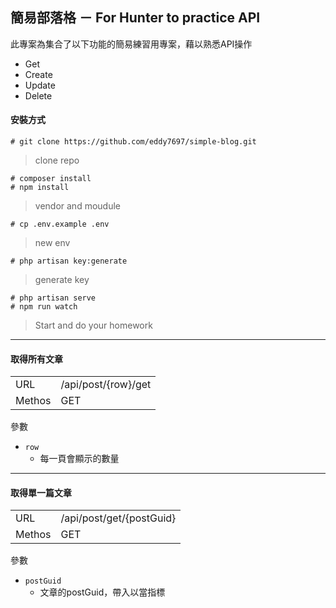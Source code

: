 ## 簡易部落格 － For Hunter to practice API

此專案為集合了以下功能的簡易練習用專案，藉以熟悉API操作

 - Get
 - Create
 - Update
 - Delete

#### 安裝方式


```
# git clone https://github.com/eddy7697/simple-blog.git
```
> clone repo


```
# composer install
# npm install
```
> vendor and moudule

```
# cp .env.example .env
```
> new env

```
# php artisan key:generate
```
> generate key

```
# php artisan serve
# npm run watch
```
> Start and do your homework
---
#### 取得所有文章

<table>
  <tr>
    <td>URL</td>
    <td>/api/post/{row}/get</td>
  </tr>
  <tr>
    <td>Methos</td>
    <td>GET</td>
  </tr>
</table>

參數

 - `row`
   - 每一頁會顯示的數量

---
#### 取得單一篇文章

<table>
  <tr>
    <td>URL</td>
    <td>/api/post/get/{postGuid}</td>
  </tr>
  <tr>
    <td>Methos</td>
    <td>GET</td>
  </tr>
</table>

參數

 - `postGuid`
   - 文章的postGuid，帶入以當指標
